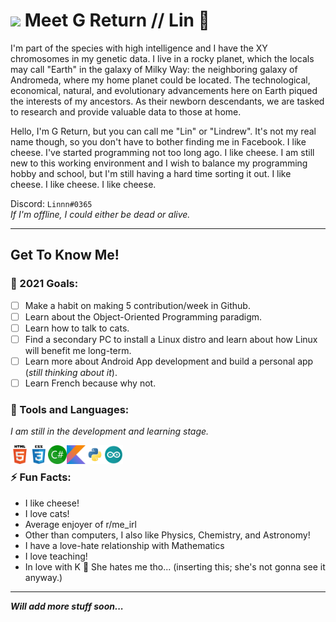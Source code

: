 # <img width="26px" src="https://raw.githubusercontent.com/MartinHeinz/MartinHeinz/master/wave.gif" /> Meet G Return // Lin 🦊
I'm part of the species with high intelligence and I have the XY chromosomes in my genetic data. I live in a rocky planet, which the locals may call "Earth" in the galaxy of Milky Way:  the neighboring galaxy of Andromeda, where my home planet could be located. The technological, economical, natural, and evolutionary advancements here on Earth piqued the interests of my ancestors. As their newborn descendants,  we are tasked to research and provide valuable data to those at home.

Hello, I'm G Return, but you can call me "Lin" or "Lindrew". It's not my real name though, so you don't have to bother finding me in Facebook. I like cheese. I've started programming not too long ago. I like cheese. I am still new to this working environment and I wish to balance my programming hobby and school, but I'm still having a hard time sorting it out. I like cheese. I like cheese. I like cheese.

Discord: `Linnn#0365`
<br/>*If I'm offline, I could either be dead or alive.*

---
## Get To Know Me!
### 🌱 2021 Goals:
  - [ ] Make a habit on making 5 contribution/week in Github.
  - [ ] Learn about the Object-Oriented Programming paradigm.
  - [ ] Learn how to talk to cats.
  - [ ] Find a secondary PC to install a Linux distro and learn about how Linux will benefit me long-term.
  - [ ] Learn more about Android App development and build a personal app (*still thinking about it*).
  - [ ] Learn French because why not.

### 🧰 Tools and Languages:
  
*I am still in the development and learning stage.*

  <img alt="HTML5" align="left" width="30px" src="https://raw.githubusercontent.com/github/explore/80688e429a7d4ef2fca1e82350fe8e3517d3494d/topics/html/html.png" />
  <img alt="CSS" align="left" width="30px" src="https://raw.githubusercontent.com/github/explore/80688e429a7d4ef2fca1e82350fe8e3517d3494d/topics/css/css.png" />
  <img alt="C Sharp" align="left" width="30px" src="https://raw.githubusercontent.com/github/explore/80688e429a7d4ef2fca1e82350fe8e3517d3494d/topics/csharp/csharp.png" />
  <img alt="Kotlin" align="left" width="30px" src="https://raw.githubusercontent.com/github/explore/80688e429a7d4ef2fca1e82350fe8e3517d3494d/topics/kotlin/kotlin.png" />
  <img alt="Python 3" align="left" width="30px" src="https://raw.githubusercontent.com/github/explore/80688e429a7d4ef2fca1e82350fe8e3517d3494d/topics/python/python.png" />
  <img alt="Arduino" align="left" width="30px" src="https://raw.githubusercontent.com/github/explore/80688e429a7d4ef2fca1e82350fe8e3517d3494d/topics/arduino/arduino.png" />
  
 <br />
 
 ### ⚡ Fun Facts:
  - I like cheese!
  - I love cats!
  - Average enjoyer of r/me_irl
  - Other than computers, I also like Physics, Chemistry, and Astronomy!
  - I have a love-hate relationship with Mathematics
  - I love teaching!
  - In love with K 💛 She hates me tho... (inserting this; she's not gonna see it anyway.)
  
---
  
  ***Will add more stuff soon...***
<!--
**GReturn/GReturn** is a ✨ _special_ ✨ repository because its `README.md` (this file) appears on your GitHub profile.

Here are some ideas to get you started:

- 🔭 I’m currently working on ...
- 🌱 I’m currently learning ...
- 👯 I’m looking to collaborate on ...
- 🤔 I’m looking for help with ...
- 💬 Ask me about ...
- 📫 How to reach me: ...
- 😄 Pronouns: ...
-->
